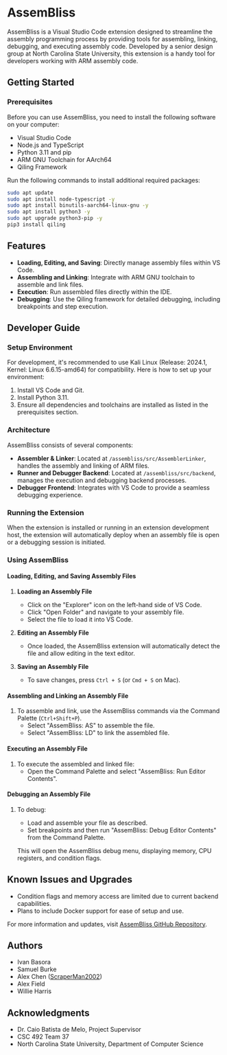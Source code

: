 # AssemBliss

AssemBliss is a Visual Studio Code extension designed to streamline the assembly programming process by providing tools for assembling, linking, debugging, and executing assembly code. Developed by a senior design group at North Carolina State University, this extension is a handy tool for developers working with ARM assembly code.

## Getting Started

### Prerequisites

Before you can use AssemBliss, you need to install the following software on your computer:

- Visual Studio Code
- Node.js and TypeScript
- Python 3.11 and pip
- ARM GNU Toolchain for AArch64
- Qiling Framework

Run the following commands to install additional required packages:

```bash
sudo apt update
sudo apt install node-typescript -y
sudo apt install binutils-aarch64-linux-gnu -y
sudo apt install python3 -y
sudo apt upgrade python3-pip -y
pip3 install qiling
```

## Features

- **Loading, Editing, and Saving**: Directly manage assembly files within VS Code.
- **Assembling and Linking**: Integrate with ARM GNU toolchain to assemble and link files.
- **Execution**: Run assembled files directly within the IDE.
- **Debugging**: Use the Qiling framework for detailed debugging, including breakpoints and step execution.

## Developer Guide

### Setup Environment

For development, it's recommended to use Kali Linux (Release: 2024.1, Kernel: Linux 6.6.15-amd64) for compatibility. Here is how to set up your environment:

1. Install VS Code and Git.
2. Install Python 3.11.
3. Ensure all dependencies and toolchains are installed as listed in the prerequisites section.

### Architecture

AssemBliss consists of several components:

- **Assembler & Linker**: Located at `/assembliss/src/AssemblerLinker`, handles the assembly and linking of ARM files.
- **Runner and Debugger Backend**: Located at `/assembliss/src/backend`, manages the execution and debugging backend processes.
- **Debugger Frontend**: Integrates with VS Code to provide a seamless debugging experience.

### Running the Extension

When the extension is installed or running in an extension development host, the extension will automatically deploy when an assembly file is open or a debugging session is initiated.

### Using AssemBliss

#### Loading, Editing, and Saving Assembly Files

1. **Loading an Assembly File**
   - Click on the "Explorer" icon on the left-hand side of VS Code.
   - Click "Open Folder" and navigate to your assembly file.
   - Select the file to load it into VS Code.

2. **Editing an Assembly File**
   - Once loaded, the AssemBliss extension will automatically detect the file and allow editing in the text editor.

3. **Saving an Assembly File**
   - To save changes, press `Ctrl + S` (or `Cmd + S` on Mac).

#### Assembling and Linking an Assembly File

1. To assemble and link, use the AssemBliss commands via the Command Palette (`Ctrl+Shift+P`).
   - Select "AssemBliss: AS" to assemble the file.
   - Select "AssemBliss: LD" to link the assembled file.

#### Executing an Assembly File

1. To execute the assembled and linked file:
   - Open the Command Palette and select "AssemBliss: Run Editor Contents".

#### Debugging an Assembly File

1. To debug:
   - Load and assemble your file as described.
   - Set breakpoints and then run "AssemBliss: Debug Editor Contents" from the Command Palette.

   This will open the AssemBliss debug menu, displaying memory, CPU registers, and condition flags.


## Known Issues and Upgrades

- Condition flags and memory access are limited due to current backend capabilities.
- Plans to include Docker support for ease of setup and use.

For more information and updates, visit [AssemBliss GitHub Repository](https://github.ncsu.edu/engr-csc-sdc/2024SpringTeam37-Batista).

## Authors

- Ivan Basora
- Samuel Burke
- Alex Chen ([ScraperMan2002](https://github.com/ScraperMan2002))
- Alex Field
- Willie Harris

## Acknowledgments

- Dr. Caio Batista de Melo, Project Supervisor
- CSC 492 Team 37
- North Carolina State University, Department of Computer Science
```
